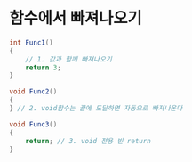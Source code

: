 # 함수에서 빠져나오기

```csharp
int Func1()
{
    // 1. 값과 함께 빠져나오기
    return 3; 
}

void Func2()
{    
} // 2. void함수는 끝에 도달하면 자동으로 빠져나온다

void Func3()
{
    return; // 3. void 전용 빈 return
}
```

